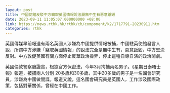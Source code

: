 ```yaml
---
layout: post
title: 中國使館反駁中方竊取英國情報說法屬無中生有惡意詆毀
date: 2023-09-11 11:05:07.000000000 +08:00
link: https://news.rthk.hk/rthk/ch/component/k2/1717791-20230911.htm
categories: rthk
---
```


英國傳媒早前報道有兩名英國人涉嫌為中國提供情報被捕，中國駐英使館發言人說，所謂中方涉嫌「竊取英國情報」的說法完全是無中生有，惡意詆毀，中方堅決反對。中方敦促英國有關方面停止反華政治操弄，停止這種自導自演的政治鬧劇。

英國倫敦警察廳證實，根據官方保密法，今年3月拘捕兩名男子。《星期日泰唔士報》報道，被捕兩人分別 20多歲和30多歲，其中20多歲的男子是一名國會研究員，涉嫌為中國做間諜。報道又說，這名國會研究員是英國人，工作涉及國際政策，包括對華關係，曾經在中國工作。

